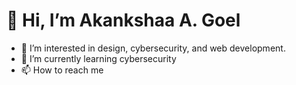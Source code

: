 #                                                                                  👋 Hi, I’m Akankshaa A. Goel
- 👀 I’m interested in design, cybersecurity, and web development.
- 🌱 I’m currently learning cybersecurity
- 📫 How to reach me 

<!---
akankshagoel28/akankshagoel28 is a ✨ special ✨ repository because its `README.md` (this file) appears on your GitHub profile.
You can click the Preview link to take a look at your changes.
--->
